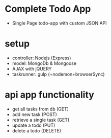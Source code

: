 # Complete Todo App
- Single Page todo-app with custom JSON API
# setup
- controller: Nodejs (Express)
- model: MongoDb & Mongoose
- AJAX with jQUERY
- taskrunner: gulp (+nodemon+browserSync)
# api app functionality
- get all tasks from db (GET)
- add new task (POST)
- retrieve a single task (GET)
- update a todo (PUT)
- delete a todo (DELETE)